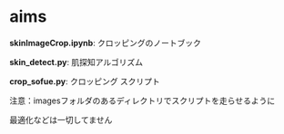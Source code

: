 # aims

**skinImageCrop.ipynb**: クロッピングのノートブック

**skin_detect.py**: 肌探知アルゴリズム

**crop_sofue.py**: クロッピング スクリプト

注意：imagesフォルダのあるディレクトリでスクリプトを走らせるように

最適化などは一切してません
